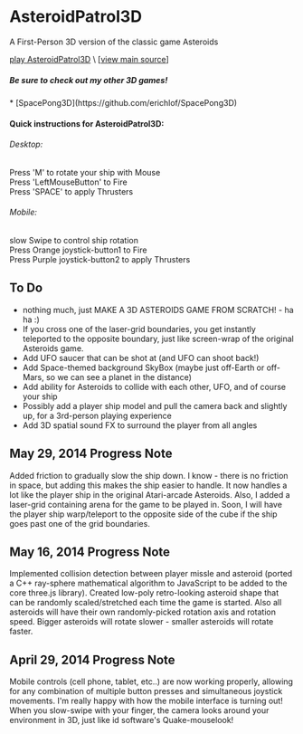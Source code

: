 AsteroidPatrol3D
================

A First-Person 3D version of the classic game Asteroids <br>

[play AsteroidPatrol3D](http://erichlof.github.io/AsteroidPatrol3D/AsteroidPatrol3D.html)
\ [[view main source](https://github.com/erichlof/AsteroidPatrol3D/blob/gh-pages/AsteroidPatrol3D.html)\]

<h5>Be sure to check out my other 3D games!</h5>
* [SpacePong3D](https://github.com/erichlof/SpacePong3D)


<h4>Quick instructions for AsteroidPatrol3D:</h4>
<h6>Desktop:</h6> 
Press 'M' to rotate your ship with Mouse <br>
Press 'LeftMouseButton' to Fire <br>
Press 'SPACE' to apply Thrusters <br>

<h6>Mobile:</h6> 
slow Swipe to control ship rotation <br>
Press Orange joystick-button1 to Fire <br>
Press Purple joystick-button2 to apply Thrusters <br>


To Do
-----
* nothing much, just MAKE A 3D ASTEROIDS GAME FROM SCRATCH! - ha ha :)
* If you cross one of the laser-grid boundaries, you get instantly teleported to the opposite boundary, just like screen-wrap of the original Asteroids game.
* Add UFO saucer that can be shot at (and UFO can shoot back!)
* Add Space-themed background SkyBox (maybe just off-Earth or off-Mars, so we can see a planet in the distance)
* Add ability for Asteroids to collide with each other, UFO, and of course your ship
* Possibly add a player ship model and pull the camera back and slightly up, for a 3rd-person playing experience
* Add 3D spatial sound FX to surround the player from all angles

May 29, 2014 Progress Note
----------------------------

Added friction to gradually slow the ship down.  I know - there is no friction in space, but adding this makes the ship easier to handle.  It now handles a lot like the player ship in the original Atari-arcade Asteroids.  Also, I added a laser-grid containing arena for the game to be played in.  Soon, I will have the player ship warp/teleport to the opposite side of the cube if the ship goes past one of the grid boundaries.    

May 16, 2014 Progress Note
----------------------------

Implemented collision detection between player missle and asteroid (ported a C++ ray-sphere mathematical algorithm to JavaScript to be added to the core three.js library).  Created low-poly retro-looking asteroid shape that can be randomly scaled/stretched each time the game is started.  Also all asteroids will have their own randomly-picked rotation axis and rotation speed.  Bigger asteroids will rotate slower - smaller asteroids will rotate faster.


April 29, 2014 Progress Note
----------------------------

Mobile controls (cell phone, tablet, etc..) are now working properly, allowing for any combination of multiple button presses and simultaneous joystick movements.  I'm really happy with how the mobile interface is turning out!  When you slow-swipe with your finger, the camera looks around your environment in 3D, just like id software's Quake-mouselook!
